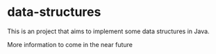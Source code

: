 # data-structures
This is an project that aims to implement some data structures in Java.

More information to come in the near future

